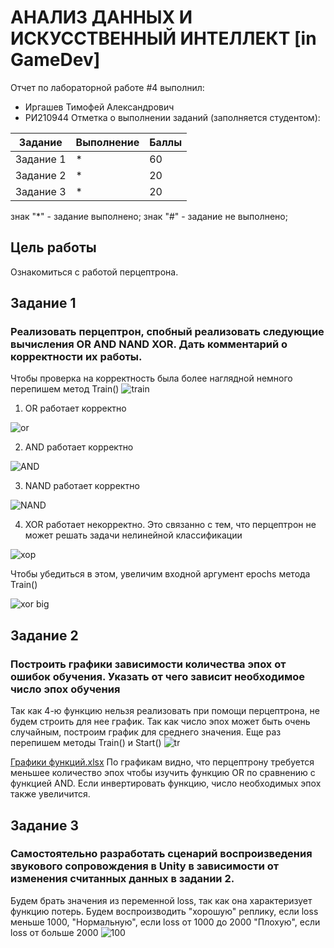 # АНАЛИЗ ДАННЫХ И ИСКУССТВЕННЫЙ ИНТЕЛЛЕКТ [in GameDev]
Отчет по лабораторной работе #4 выполнил:
- Иргашев Тимофей Александрович
- РИ210944
Отметка о выполнении заданий (заполняется студентом):

| Задание | Выполнение | Баллы |
| ------ | ------ | ------ |
| Задание 1 | * | 60 |
| Задание 2 | * | 20 |
| Задание 3 | * | 20 |

знак "*" - задание выполнено; знак "#" - задание не выполнено;

## Цель работы
Ознакомиться с работой перцептрона.

## Задание 1
### Реализовать перцептрон, спобный реализовать следующие вычисления OR AND NAND XOR. Дать комментарий о корректности их работы.
Чтобы проверка на корректность была более наглядной немного перепишем метод Train()
![train](https://user-images.githubusercontent.com/103359810/204080862-95f74250-ca29-4215-b707-3b4349aea3b0.PNG)

1) OR работает корректно

![or](https://user-images.githubusercontent.com/103359810/204081037-5a352e56-b64e-4064-9409-d6664839a0e8.PNG)

2) AND работает корректно

![AND](https://user-images.githubusercontent.com/103359810/204081085-7673e037-2320-47cb-b1e4-b774e00293fc.PNG)

3) NAND работает корректно

![NAND](https://user-images.githubusercontent.com/103359810/204081161-24a3481a-c126-4eb2-836b-ecd3a9dfe76e.PNG)

4) XOR работает некорректно. Это связанно с тем, что перцептрон не может решать задачи нелинейной классификации

![хор](https://user-images.githubusercontent.com/103359810/204081317-e39c5296-7818-44a2-85c2-321889f9a45d.PNG)

Чтобы убедиться в этом, увеличим входной аргумент epochs метода Train()

![xor big](https://user-images.githubusercontent.com/103359810/204081670-ac3f6eea-a20d-434c-be86-267cc876ade2.PNG)

## Задание 2
### Построить графики зависимости количества эпох от ошибок обучения. Указать от чего зависит необходимое число эпох обучения
Так как 4-ю функцию нельзя реализовать при помощи перцептрона, не будем строить для нее график.
Так как число эпох может быть очень случайным, построим график для среднего значения.
Еще раз перепишем методы Train() и Start()
![tr](https://user-images.githubusercontent.com/103359810/204087156-648d1c6d-74e2-4a16-a03a-ee04d0b7c096.PNG)

[Графики функций.xlsx](https://github.com/Gupelly/DA-in-GameDev-lab1/files/10096127/default.xlsx)
По графикам видно, что перцептрону требуется меньшее количество эпох чтобы изучить функцию OR по сравнению с функцией AND. Если инвертировать функцию, число необходимых эпох также увеличится.

## Задание 3
### Самостоятельно разработать сценарий воспроизведения звукового сопровождения в Unity в зависимости от изменения считанных данных в задании 2. 
Будем брать значения из переменной loss, так как она характеризует функцию потерь.
Будем воспроизводить "хорошую" реплику, если loss меньше 1000,
"Нормальную", если loss от 1000 до 2000
"Плохую", если loss от больше 2000
![100](https://user-images.githubusercontent.com/103359810/195175871-96a14b82-19ae-4cfe-b1c0-51b5925e6695.PNG)


